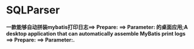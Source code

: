 # SQLParser
**一款能够自动拼装mybatis打印日志==> Prepare: ==> Parameter: 的桌面应用;A desktop application that can automatically assemble MyBatis print logs ==> Prepare: ==> Parameter:.**
